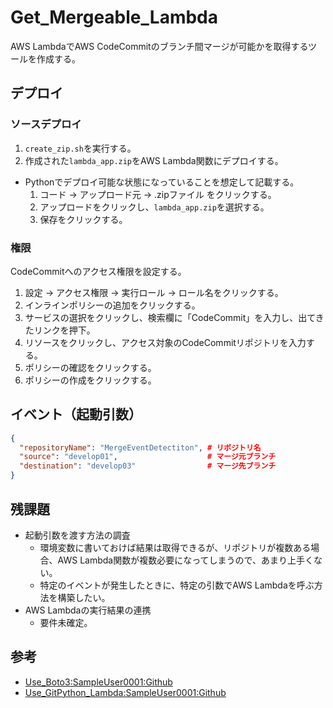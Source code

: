 # Get_Mergeable_Lambda
AWS LambdaでAWS CodeCommitのブランチ間マージが可能かを取得するツールを作成する。

## デプロイ

### ソースデプロイ

1. ```create_zip.sh```を実行する。
2. 作成された```lambda_app.zip```をAWS Lambda関数にデプロイする。
  - Pythonでデプロイ可能な状態になっていることを想定して記載する。
    1. コード -> アップロード元 -> .zipファイル をクリックする。
    2. アップロードをクリックし、```lambda_app.zip```を選択する。
    3. 保存をクリックする。

### 権限

CodeCommitへのアクセス権限を設定する。

1. 設定 -> アクセス権限 -> 実行ロール -> ロール名をクリックする。
2. インラインポリシーの追加をクリックする。
3. サービスの選択をクリックし、検索欄に「CodeCommit」を入力し、出てきたリンクを押下。
4. リソースをクリックし、アクセス対象のCodeCommitリポジトリを入力する。
5. ポリシーの確認をクリックする。
6. ポリシーの作成をクリックする。

## イベント（起動引数）

``` json
{
  "repositoryName": "MergeEventDetectiton", # リポジトリ名
  "source": "develop01",                    # マージ元ブランチ
  "destination": "develop03"                # マージ先ブランチ
}
```

## 残課題

- 起動引数を渡す方法の調査
  - 環境変数に書いておけば結果は取得できるが、リポジトリが複数ある場合、AWS Lambda関数が複数必要になってしまうので、あまり上手くない。
  - 特定のイベントが発生したときに、特定の引数でAWS Lambdaを呼ぶ方法を構築したい。
- AWS Lambdaの実行結果の連携
  - 要件未確定。

## 参考

- [Use_Boto3:SampleUser0001:Github](https://github.com/SampleUser0001/Use_Boto3)
- [Use_GitPython_Lambda:SampleUser0001:Github](https://github.com/SampleUser0001/Use_GitPython_Lambda)